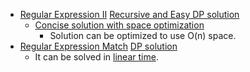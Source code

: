 * [Regular Expression II](https://www.interviewbit.com/problems/regular-expression-ii/)
  [Recursive and Easy DP solution](https://leetcode.com/problems/regular-expression-matching/discuss/5665/My-concise-recursive-and-DP-solutions-with-full-explanation-in-C%2B%2B)
   * [Concise solution with space optimization](https://leetcode.com/problems/regular-expression-matching/discuss/5684/C%2B%2B-O(n)-space-DP)
      * Solution can be optimized to use O(n) space.
* [Regular Expression Match](https://www.interviewbit.com/problems/regular-expression-match/)
  [DP solution](https://leetcode.com/problems/wildcard-matching/discuss/370736/Detailed-Intuition-From-Brute-force-to-Bottom-up-DP)
    * It can be solved in [linear time](https://www.geeksforgeeks.org/dynamic-programming-wildcard-pattern-matching-linear-time-constant-space/).
